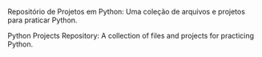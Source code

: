 Repositório de Projetos em Python: Uma coleção de arquivos e projetos para praticar Python.

Python Projects Repository: A collection of files and projects for practicing Python.
